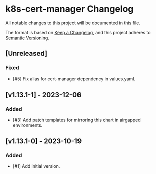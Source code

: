 # k8s-cert-manager Changelog
All notable changes to this project will be documented in this file.

The format is based on [Keep a Changelog](https://keepachangelog.com/en/1.0.0/),
and this project adheres to [Semantic Versioning](https://semver.org/spec/v2.0.0.html).

## [Unreleased]
### Fixed
- [#5] Fix alias for cert-manager dependency in values.yaml.

## [v1.13.1-1] - 2023-12-06
### Added
- [#3] Add patch templates for mirroring this chart in airgapped environments.

## [v1.13.1-0] - 2023-10-19

### Added
- [#1] Add initial version.
